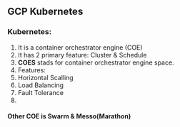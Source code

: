 ## GCP Kubernetes
### Kubernetes:
1. It is a container orchestrator engine (COE)
2. It has 2 primary feature: Cluster & Schedule
3. **COES** stads for container orchestrator engine space.
4. Features: 
 1. Horizontal Scalling
 2. Load Balancing
 3. Fault Tolerance
5. 
    

#### Other COE is Swarm & Messo(Marathon)
